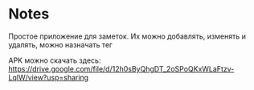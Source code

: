 # Notes
Простое приложение для заметок. Их можно добавлять, изменять и удалять, можно назначать тег

APK можно скачать здесь: 
https://drive.google.com/file/d/12h0sByQhgDT_2oSPoQKxWLaFtzv-LqlW/view?usp=sharing
